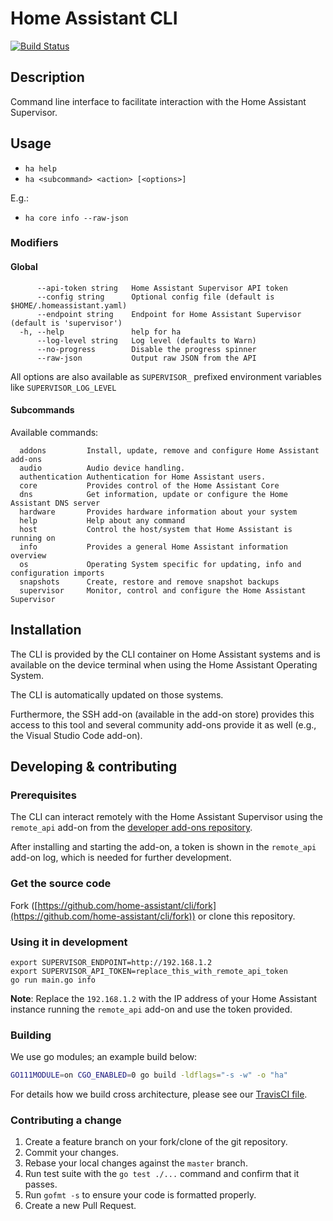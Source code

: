 # Home Assistant CLI

[![Build Status](https://travis-ci.org/home-assistant/cli.svg?branch=master)](https://travis-ci.org/home-assistant/cli)

## Description

Command line interface to facilitate interaction with the Home Assistant Supervisor.

## Usage

- `ha help`
- `ha <subcommand> <action> [<options>]`

E.g.:

- `ha core info --raw-json`

### Modifiers

#### Global

```text
      --api-token string   Home Assistant Supervisor API token
      --config string      Optional config file (default is $HOME/.homeassistant.yaml)
      --endpoint string    Endpoint for Home Assistant Supervisor (default is 'supervisor')
  -h, --help               help for ha
      --log-level string   Log level (defaults to Warn)
      --no-progress        Disable the progress spinner
      --raw-json           Output raw JSON from the API
```

All options are also available as `SUPERVISOR_` prefixed environment variables like `SUPERVISOR_LOG_LEVEL`

#### Subcommands

Available commands:

```text
  addons         Install, update, remove and configure Home Assistant add-ons
  audio          Audio device handling.
  authentication Authentication for Home Assistant users.
  core           Provides control of the Home Assistant Core
  dns            Get information, update or configure the Home Assistant DNS server
  hardware       Provides hardware information about your system
  help           Help about any command
  host           Control the host/system that Home Assistant is running on
  info           Provides a general Home Assistant information overview
  os             Operating System specific for updating, info and configuration imports
  snapshots      Create, restore and remove snapshot backups
  supervisor     Monitor, control and configure the Home Assistant Supervisor
```

## Installation

The CLI is provided by the CLI container on Home Assistant systems and is
available on the device terminal when using the Home Assistant Operating System.

The CLI is automatically updated on those systems.

Furthermore, the SSH add-on (available in the add-on store) provides this
access to this tool and several community add-ons provide it as well (e.g.,
the Visual Studio Code add-on).

## Developing & contributing

### Prerequisites

The CLI can interact remotely with the Home Assistant Supervisor using the
`remote_api` add-on from the [developer add-ons repository](https://github.com/home-assistant/hassio-addons-development).

After installing and starting the add-on, a token is shown in the `remote_api`
add-on log, which is needed for further development.

### Get the source code

Fork ([https://github.com/home-assistant/cli/fork](https://github.com/home-assistant/cli/fork)) or clone this repository.

### Using it in development

```shell
export SUPERVISOR_ENDPOINT=http://192.168.1.2
export SUPERVISOR_API_TOKEN=replace_this_with_remote_api_token
go run main.go info
```

**Note**: Replace the `192.168.1.2` with the IP address of your Home Assistant
instance running the `remote_api` add-on and use the token provided.

### Building

We use go modules; an example build below:

```bash
GO111MODULE=on CGO_ENABLED=0 go build -ldflags="-s -w" -o "ha"
```

For details how we build cross architecture, please see our [TravisCI file](https://github.com/home-assistant/cli/blob/master/.travis.yml).

### Contributing a change

1. Create a feature branch on your fork/clone of the git repository.
2. Commit your changes.
3. Rebase your local changes against the `master` branch.
4. Run test suite with the `go test ./...` command and confirm that it passes.
5. Run `gofmt -s` to ensure your code is formatted properly.
6. Create a new Pull Request.
